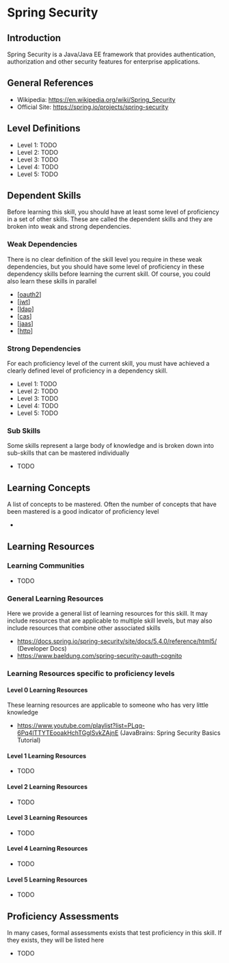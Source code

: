 # Spring Security

## Introduction
Spring Security is a Java/Java EE framework that provides authentication, authorization and other security features for enterprise applications.

## General References
- Wikipedia: https://en.wikipedia.org/wiki/Spring_Security
- Official Site: https://spring.io/projects/spring-security

## Level Definitions
- Level 1: TODO
- Level 2: TODO
- Level 3: TODO
- Level 4: TODO
- Level 5: TODO

## Dependent Skills
Before learning this skill, you should have at least some level of proficiency in a set of other skills. These are called the 
dependent skills and they are broken into weak and strong dependencies.

### Weak Dependencies
There is no clear definition of the skill level you require in these weak dependencies, but you should have some level of
proficiency in these dependency skills before learning the current skill. Of course, you could also learn these skills in 
parallel

- [[oauth2]]
- [[jwt]]
- [[ldap]]
- [[cas]]
- [[jaas]]
- [[http]]

### Strong Dependencies
For each proficiency level of the current skill, you must have achieved a clearly defined level of proficiency in a dependency skill.

- Level 1: TODO
- Level 2: TODO
- Level 3: TODO
- Level 4: TODO
- Level 5: TODO

### Sub Skills
Some skills represent a large body of knowledge and is broken down into sub-skills that can be mastered individually

- TODO

## Learning Concepts
A list of concepts to be mastered. Often the number of concepts that have been mastered is a good indicator of proficiency level

- 

## Learning Resources

### Learning Communities
 - TODO

### General Learning Resources
Here we provide a general list of learning resources for this skill. It may include resources that
are applicable to multiple skill levels, but may also include resources that combine other associated skills

 - https://docs.spring.io/spring-security/site/docs/5.4.0/reference/html5/ (Developer Docs)
 - https://www.baeldung.com/spring-security-oauth-cognito

### Learning Resources specific to proficiency levels
#### Level 0 Learning Resources
These learning resources are applicable to someone who has very little knowledge
 - https://www.youtube.com/playlist?list=PLqq-6Pq4lTTYTEooakHchTGglSvkZAjnE (JavaBrains: Spring Security Basics Tutorial)

#### Level 1 Learning Resources
 - TODO

#### Level 2 Learning Resources
 - TODO

#### Level 3 Learning Resources
 - TODO

#### Level 4 Learning Resources
 - TODO

#### Level 5 Learning Resources
 - TODO

## Proficiency Assessments
In many cases, formal assessments exists that test proficiency in this skill. If they exists, they will be listed here

 - TODO

[//begin]: # "Autogenerated link references for markdown compatibility"
[oauth2]: ../../security/oauth2 "OAuth2"
[jwt]: ../../security/jwt "JWT"
[ldap]: ../../security/ldap "Ldap"
[cas]: ../../security/cas "Cas"
[jaas]: jaas "Jaas"
[http]: ../../../../../knowledge/standards/http "Http"
[//end]: # "Autogenerated link references"